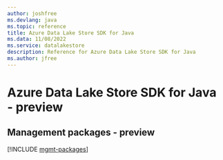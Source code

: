 ```yaml
---
author: joshfree
ms.devlang: java
ms.topic: reference
title: Azure Data Lake Store SDK for Java
ms.data: 11/08/2022
ms.service: datalakestore
description: Reference for Azure Data Lake Store SDK for Java
ms.author: jfree
---
```

# Azure Data Lake Store SDK for Java - preview

## Management packages - preview
[!INCLUDE [mgmt-packages](data-lake-store-mgmt-index.md)]